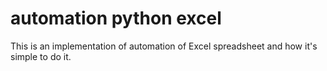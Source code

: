 # automation python excel

This is an implementation of automation of 
Excel spreadsheet and how it's simple to do it.

